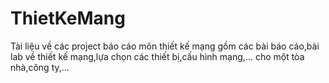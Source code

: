 # ThietKeMang
Tài liệu về các project báo cáo môn thiết kế mạng gồm các bài báo cáo,bài lab về thiết kế mạng,lựa chọn các thiết bị,cấu hình mạng,... cho một tòa nhà,công ty,...
